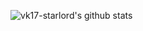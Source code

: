 ![ vk17-starlord's github stats](https://github-readme-stats.vercel.app/api?username=vk17-starlord&bg_color=#000 )
